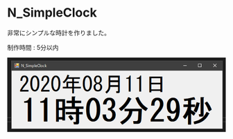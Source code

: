# N_SimpleClock
 
非常にシンプルな時計を作りました。

制作時間 : 5分以内

![スクリーンショット](https://github.com/narikakun/N_SimpleClock/blob/master/screenshot.png)
